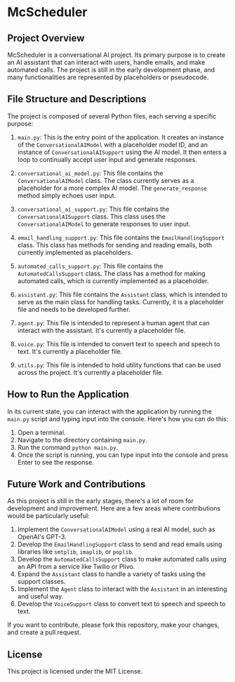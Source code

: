 
# McScheduler

## Project Overview

McScheduler is a conversational AI project. Its primary purpose is to create an AI assistant that can interact with users, handle emails, and make automated calls. The project is still in the early development phase, and many functionalities are represented by placeholders or pseudocode.

## File Structure and Descriptions

The project is composed of several Python files, each serving a specific purpose:

1. `main.py`: This is the entry point of the application. It creates an instance of the `ConversationalAIModel` with a placeholder model ID, and an instance of `ConversationalAISupport` using the AI model. It then enters a loop to continually accept user input and generate responses.

2. `conversational_ai_model.py`: This file contains the `ConversationalAIModel` class. The class currently serves as a placeholder for a more complex AI model. The `generate_response` method simply echoes user input.

3. `conversational_ai_support.py`: This file contains the `ConversationalAISupport` class. This class uses the `ConversationalAIModel` to generate responses to user input.

4. `email_handling_support.py`: This file contains the `EmailHandlingSupport` class. This class has methods for sending and reading emails, both currently implemented as placeholders.

5. `automated_calls_support.py`: This file contains the `AutomatedCallsSupport` class. The class has a method for making automated calls, which is currently implemented as a placeholder.

6. `assistant.py`: This file contains the `Assistant` class, which is intended to serve as the main class for handling tasks. Currently, it is a placeholder file and needs to be developed further.

7. `agent.py`: This file is intended to represent a human agent that can interact with the assistant. It's currently a placeholder file.

8. `voice.py`: This file is intended to convert text to speech and speech to text. It's currently a placeholder file.

9. `utils.py`: This file is intended to hold utility functions that can be used across the project. It's currently a placeholder file.

## How to Run the Application

In its current state, you can interact with the application by running the `main.py` script and typing input into the console. Here's how you can do this:

1. Open a terminal.
2. Navigate to the directory containing `main.py`.
3. Run the command `python main.py`.
4. Once the script is running, you can type input into the console and press Enter to see the response.

## Future Work and Contributions

As this project is still in the early stages, there's a lot of room for development and improvement. Here are a few areas where contributions would be particularly useful:

1. Implement the `ConversationalAIModel` using a real AI model, such as OpenAI's GPT-3.
2. Develop the `EmailHandlingSupport` class to send and read emails using libraries like `smtplib`, `imaplib`, or `poplib`.
3. Develop the `AutomatedCallsSupport` class to make automated calls using an API from a service like Twilio or Plivo.
4. Expand the `Assistant` class to handle a variety of tasks using the support classes.
5. Implement the `Agent` class to interact with the `Assistant` in an interesting and useful way.
6. Develop the `VoiceSupport` class to convert text to speech and speech to text.

If you want to contribute, please fork this repository, make your changes, and create a pull request.

## License

This project is licensed under the MIT License.
